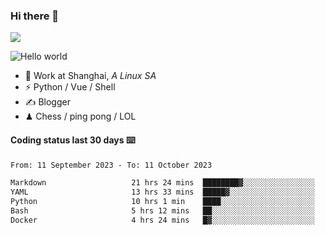 ### Hi there 👋
![](https://komarev.com/ghpvc/?username=Xuhandsome)


<img src="https://github-readme-stats.vercel.app/api?username=XuHandsome&show_icons=true&theme=merko" alt="Hello world">

<br/>

- 🍻  Work at Shanghai, _A Linux SA_
- ⚡  Python / Vue / Shell
- ✍️  Blogger
- ♟  Chess / ping pong / LOL

#### Coding status last 30 days ⌨️

<!--START_SECTION:waka-->

```txt
From: 11 September 2023 - To: 11 October 2023

Markdown                   21 hrs 24 mins  ████████▓░░░░░░░░░░░░░░░░   34.76 %
YAML                       13 hrs 33 mins  █████▓░░░░░░░░░░░░░░░░░░░   22.01 %
Python                     10 hrs 1 min    ████░░░░░░░░░░░░░░░░░░░░░   16.26 %
Bash                       5 hrs 12 mins   ██░░░░░░░░░░░░░░░░░░░░░░░   08.46 %
Docker                     4 hrs 24 mins   █▓░░░░░░░░░░░░░░░░░░░░░░░   07.15 %
```

<!--END_SECTION:waka-->
